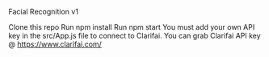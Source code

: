 Facial Recognition v1

Clone this repo
Run npm install
Run npm start
You must add your own API key in the src/App.js file to connect to Clarifai.
You can grab Clarifai API key @ https://www.clarifai.com/
